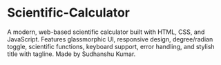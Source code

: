 # Scientific-Calculator
A modern, web-based scientific calculator built with HTML, CSS, and JavaScript. Features glassmorphic UI, responsive design, degree/radian toggle, scientific functions, keyboard support, error handling, and stylish title with tagline. Made by Sudhanshu Kumar.
